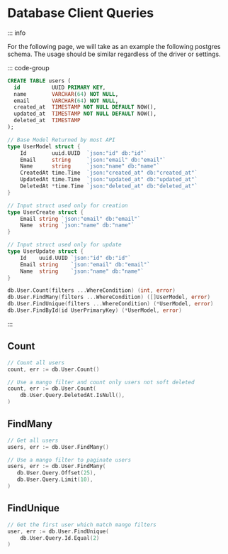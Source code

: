 # Database Client Queries

::: info

For the following page, we will take as an example the following postgres schema. The usage should be similar regardless of the driver or settings.

::: code-group

```sql [Schema]
CREATE TABLE users (
  id          UUID PRIMARY KEY,
  name        VARCHAR(64) NOT NULL,
  email       VARCHAR(64) NOT NULL,
  created_at  TIMESTAMP NOT NULL DEFAULT NOW(),
  updated_at  TIMESTAMP NOT NULL DEFAULT NOW(),
  deleted_at  TIMESTAMP
);
```

```go [Generated Structs]
// Base Model Returned by most API
type UserModel struct {
	Id        uuid.UUID  `json:"id" db:"id"`
	Email     string     `json:"email" db:"email"`
	Name      string     `json:"name" db:"name"`
	CreatedAt time.Time  `json:"created_at" db:"created_at"`
	UpdatedAt time.Time  `json:"updated_at" db:"updated_at"`
	DeletedAt *time.Time `json:"deleted_at" db:"deleted_at"`
}

// Input struct used only for creation
type UserCreate struct {
	Email string `json:"email" db:"email"`
	Name  string `json:"name" db:"name"`
}

// Input struct used only for update
type UserUpdate struct {
	Id    uuid.UUID `json:"id" db:"id"`
	Email string    `json:"email" db:"email"`
	Name  string    `json:"name" db:"name"`
}
```

```go [Generated Queries]
db.User.Count(filters ...WhereCondition) (int, error)
db.User.FindMany(filters ...WhereCondition) ([]UserModel, error)
db.User.FindUnique(filters ...WhereCondition) (*UserModel, error)
db.User.FindById(id UserPrimaryKey) (*UserModel, error)
```

:::

## Count

```go
// Count all users
count, err := db.User.Count()

// Use a mango filter and count only users not soft deleted
count, err := db.User.Count(
    db.User.Query.DeletedAt.IsNull(),
)
```

## FindMany

```go
// Get all users
users, err := db.User.FindMany()

// Use a mango filter to paginate users
users, err := db.User.FindMany(
   db.User.Query.Offset(25),
   db.User.Query.Limit(10),
)
```

## FindUnique

```go
// Get the first user which match mango filters
user, err := db.User.FindUnique(
    db.User.Query.Id.Equal(2)
)
```

